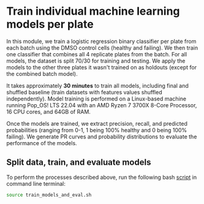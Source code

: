 # Train individual machine learning models per plate

In this module, we train a logistic regression binary classifier per plate from each batch using the DMSO control cells (healthy and failing).
We then train one classifier that combines all 4 replicate plates from the batch.
For all models, the dataset is split 70/30 for training and testing.
We apply the models to the other three plates it wasn't trained on as holdouts (except for the combined batch model).

It takes approximately **30 minutes** to train all models, including final and shuffled baseline (train datasets with features values shuffled independently).
Model training is performed on a Linux-based machine running Pop_OS! LTS 22.04 with an AMD Ryzen 7 3700X 8-Core Processor, 16 CPU cores, and 64GB of RAM.

Once the models are trained, we extract precision, recall, and predicted probabilities (ranging from 0-1, 1 being 100% healthy and 0 being 100% failing).
We generate PR curves and probability distributions to evaluate the performance of the models.

## Split data, train, and evaluate models

To perform the processes described above, run the following bash [script](./train_models_and_eval.sh) in command line terminal:

```bash
source train_models_and_eval.sh
```
